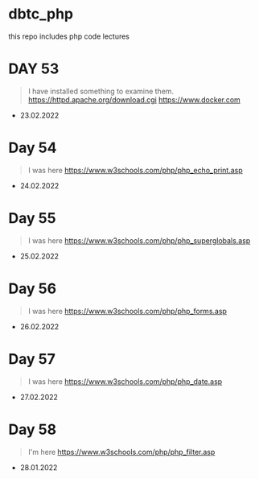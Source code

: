 # dbtc_php
this repo includes php code lectures

# DAY 53
> I have installed something to examine them.
> https://httpd.apache.org/download.cgi
> https://www.docker.com
- 23.02.2022 

# Day 54
> I was here https://www.w3schools.com/php/php_echo_print.asp
- 24.02.2022

# Day 55
> I was here https://www.w3schools.com/php/php_superglobals.asp
- 25.02.2022

# Day 56
> I was here https://www.w3schools.com/php/php_forms.asp
- 26.02.2022

# Day 57
> I was here https://www.w3schools.com/php/php_date.asp
- 27.02.2022

# Day 58
> I'm here https://www.w3schools.com/php/php_filter.asp
- 28.01.2022